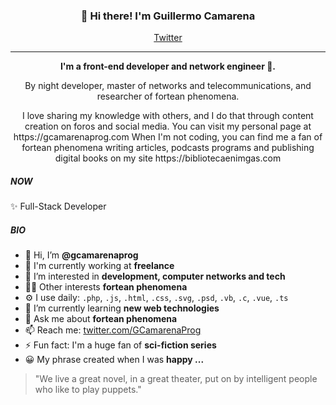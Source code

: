 <h3 align="center">👋 Hi there! I'm Guillermo Camarena</h3>
<p align="center">
  <a href="https://twitter.com/GCamarenaProg">Twitter</a>
</p>

---

<p align="center"><b> I'm a front-end developer and network engineer 👾.</b></p>

<p align="center">By night developer, master of networks and telecommunications, and researcher of fortean phenomena.</p>

<p align="center">I love sharing my knowledge with others, and I do that through content creation on foros and social media. You can visit my personal page at https://gcamarenaprog.com When I'm not coding, you can find me a fan of 
fortean phenomena writing articles, podcasts programs and publishing digital books on my site https://bibliotecaenimgas.com
</p>


##### NOW
✨ Full-Stack Developer

##### BIO
- 👋 Hi, I’m **@gcamarenaprog**
- 🏢 I'm currently working at **freelance**
- 👀 I’m interested in **development, computer networks and tech**
- 🤘🏼 Other interests **fortean phenomena**
- ⚙️ I use daily: `.php`, `.js`, `.html`, `.css`, `.svg`, `.psd`, `.vb`, `.c`, `.vue`, `.ts`
- 🌱 I’m currently learning **new web technologies**
- 💬 Ask me about **fortean phenomena**
- 📫 Reach me: [twitter.com/GCamarenaProg](https://twitter.com/GCamarenaProg)
- ⚡️ Fun fact: I'm a huge fan of **sci-fiction series**
- 😀 My phrase created when I was **happy ...**

 > "We live a great novel, in a great theater, put on by intelligent people who like to play puppets."

<!---
gcamarenaprog/gcamarenaprog is a ✨ special ✨ repository because its `README.md` (this file) appears on your GitHub profile.
You can click the Preview link to take a look at your changes.
--->
